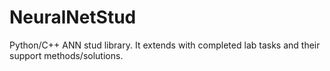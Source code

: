 # NeuralNetStud
Python/C++ ANN stud library. It extends with completed lab tasks and their support methods/solutions.
